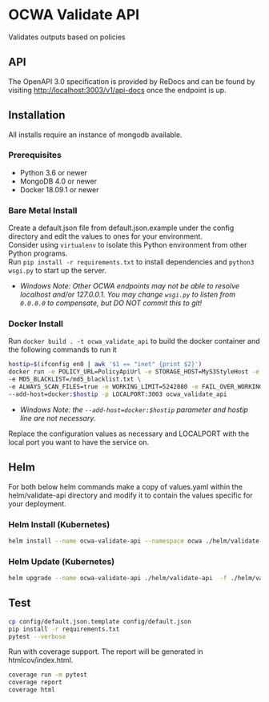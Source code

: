 # OCWA Validate API

Validates outputs based on policies

## API

The OpenAPI 3.0 specification is provided by ReDocs and can be found by visiting <http://localhost:3003/v1/api-docs> once the endpoint is up.

## Installation

All installs require an instance of mongodb available.

### Prerequisites

- Python 3.6 or newer
- MongoDB 4.0 or newer
- Docker 18.09.1 or newer

### Bare Metal Install

Create a default.json file from default.json.example under the config directory and edit the values to ones for your environment.  
Consider using `virtualenv` to isolate this Python environment from other Python programs.  
Run `pip install -r requirements.txt` to install dependencies and `python3 wsgi.py` to start up the server.

- *Windows Note: Other OCWA endpoints may not be able to resolve localhost and/or 127.0.0.1. You may change `wsgi.py` to listen from `0.0.0.0` to compensate, but DO NOT commit this to git!*

### Docker Install

Run `docker build . -t ocwa_validate_api` to build the docker container and the following commands to run it

``` sh
hostip=$(ifconfig en0 | awk '$1 == "inet" {print $2}')
docker run -e POLICY_URL=PolicyApiUrl -e STORAGE_HOST=MyS3StyleHost -e STORAGE_BUCKET=MyS3StyleBucket -e STORAGE_ACCESS_KEY=MyS3AccessKey -e STORAGE_ACCESS_SECRET=MyS3AccessSecret -e API_SECRET=MySecret -e LOG_LEVEL=info -e DB_USERNAME=mongoUser -e DB_PASSWORD=mongoPassword -e DB_NAME=mongoDbName -e DB_PORT=27017 -e USER_ID_FIELD=Email  -e DB_HOST=docker \
-e MD5_BLACKLIST=/md5_blacklist.txt \
-e ALWAYS_SCAN_FILES=true -e WORKING_LIMIT=5242880 -e FAIL_OVER_WORKING_LIMIT=true \
--add-host=docker:$hostip -p LOCALPORT:3003 ocwa_validate_api
```

- *Windows Note: the `--add-host=docker:$hostip` parameter and hostip line are not necessary.*

Replace the configuration values as necessary and LOCALPORT with the local port you want to have the service on.

## Helm

For both below helm commands make a copy of values.yaml within the helm/validate-api directory
and modify it to contain the values specific for your deployment.

### Helm Install (Kubernetes)

``` sh
helm install --name ocwa-validate-api --namespace ocwa ./helm/validate-api -f ./helm/validate-api/config.yaml
```

### Helm Update (Kubernetes)

``` sh
helm upgrade --name ocwa-validate-api ./helm/validate-api  -f ./helm/validate-api/config.yaml
```

## Test

``` sh
cp config/default.json.template config/default.json
pip install -r requirements.txt
pytest --verbose
```

Run with coverage support. The report will be generated in htmlcov/index.html.

``` sh
coverage run -m pytest
coverage report
coverage html
```
